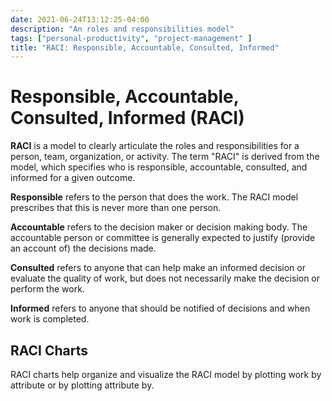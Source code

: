 ```yaml
---
date: 2021-06-24T13:12:25-04:00
description: "An roles and responsibilities model"
tags: ["personal-productivity", "project-management" ]
title: "RACI: Responsible, Accountable, Consulted, Informed"
---
```


# Responsible, Accountable, Consulted, Informed (RACI)

**RACI** is a model to clearly articulate the roles and responsibilities for a person, team, organization, or activity. The term "RACI" is derived from the model, which specifies who is responsible, accountable, consulted, and informed for a given outcome.

**Responsible** refers to the person that does the work. The RACI model prescribes that this is never more than one person.

**Accountable** refers to the decision maker or decision making body. The accountable person or committee is generally expected to justify (provide an account of) the decisions made.

**Consulted** refers to anyone that can help make an informed decision or evaluate the quality of work, but does not necessarily make the decision or perform the work.

**Informed** refers to anyone that should be notified of decisions and when work is completed.

## RACI Charts

RACI charts help organize and visualize the RACI model by plotting work by attribute or by plotting attribute by.
